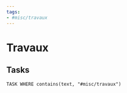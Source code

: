```yaml
---
tags:
- #misc/travaux 
---
```

# Travaux

## Tasks
```dataview
TASK WHERE contains(text, "#misc/travaux")
```
